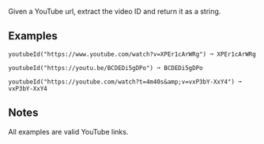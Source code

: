 
Given a YouTube url, extract the video ID and return it as a string.

## Examples

```
youtubeId("https://www.youtube.com/watch?v=XPEr1cArWRg") ➞ XPEr1cArWRg

youtubeId("https://youtu.be/BCDEDi5gDPo") ➞ BCDEDi5gDPo

youtubeId("https://youtube.com/watch?t=4m40s&amp;v=vxP3bY-XxY4") ➞ vxP3bY-XxY4
```

## Notes

All examples are valid YouTube links.

